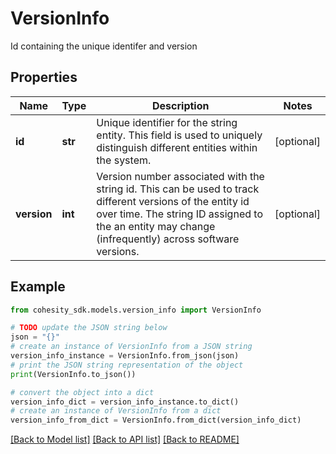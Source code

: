 # VersionInfo

Id containing the unique identifer and version

## Properties

Name | Type | Description | Notes
------------ | ------------- | ------------- | -------------
**id** | **str** | Unique identifier for the string entity. This field is used to uniquely distinguish different entities within the system. | [optional] 
**version** | **int** | Version number associated with the string id. This can be used to track different versions of the entity id over time. The string ID assigned to the an entity may change (infrequently) across software versions. | [optional] 

## Example

```python
from cohesity_sdk.models.version_info import VersionInfo

# TODO update the JSON string below
json = "{}"
# create an instance of VersionInfo from a JSON string
version_info_instance = VersionInfo.from_json(json)
# print the JSON string representation of the object
print(VersionInfo.to_json())

# convert the object into a dict
version_info_dict = version_info_instance.to_dict()
# create an instance of VersionInfo from a dict
version_info_from_dict = VersionInfo.from_dict(version_info_dict)
```
[[Back to Model list]](../README.md#documentation-for-models) [[Back to API list]](../README.md#documentation-for-api-endpoints) [[Back to README]](../README.md)


